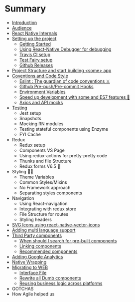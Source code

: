 # Summary

* [Introduction](README.md)
* [Audience](audience.md)
* [React Native Internals](./3-react-native-internals/react-native-internals.md)
* [Setting up the project](setting-up-the-project.md)
  * [Getting Started](setting-up-the-project/installing-react-native.md)
  * [Using React-Native Debugger for debugging](setting-up-the-project/using-react-native-debugger-for-debugging.md)
  * [Travis CI setup](setting-up-the-project/travis-ci-setup.md)
  * [Test Fairy setup](setting-up-the-project/test-fairy-setup.md)
  * [Github Releases](setting-up-the-project/github-releases.md)
* [Project Structure and start building &lt;some&gt; app](project-structure-and-start-building-some-app.md)
* [Coventions and Code Style](coventions-and-code-style.md)
  * [Eslint : The guardian of code conventions ⚔️](./6-conventions-and-code-style/eslint.md)
  * [Github Pre-push/Pre-commit Hooks](./6-conventions-and-code-style/git-pre-hooks.md)
  * [Environment Variables](./6-conventions-and-code-style/environment-variables.md)
  * [Speed up development with some and ES7 features 🤘](./6-conventions-and-code-style/es7-features.md)
  * [Axios and API mocks](6-conventions-and-code-style/axios-and-api-mocks.md)
* [Testing](testing.md)
  * Jest setup
  * Snapshots
  * Mocking RN modules
  * Testing stateful components using Enzyme
  * FYI Cache
* Redux
  * Redux setup
  * Components VS Page
  * Using redux-actions for pretty-pretty code
  * Thunks and file Structure
  * Redux forms V6.5 🤘
* Styling 💅🏻
  * Theme Variables
  * Common Styles/Mixins
  * No Framework approach
  * Separating styles components
* Navigation
  * Using React-navigation
  * Integrating with redux store
  * File Structure for routes
  * Styling headers
* [SVG Icons using react-native-vector-icons](svg-icons-using-react-native-vector-icons.md)
* [Adding multi language support](adding-multi-language-support.md)
* [Third Party components](third-party-components.md)
  * [When should I search for pre-built components](third-party-components/when-should-i-search-for-pre-built-components.md)
  * [Linking components](third-party-components/linking-components.md)
  * [Recommended components](third-party-components/recommended-components.md)
* [Adding Google Analytics](adding-google-analytics.md)
* [Native Wrapping](native-wrapping.md)
* [Migrating to WEB](migrating-to-web.md)
  * [Interface File](migrating-to-web/interface-file.md)
  * [Rewrite all Dumb components](migrating-to-web/rewrite-all-dumb-components.md)
  * [Reusing business logic across platforms](migrating-to-web/reusing-business-logic-across-platforms.md)
* GOTCHAS
* How Agile helped us
